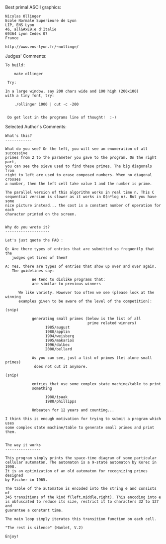 Best primal ASCII graphics:

    Nicolas Ollinger
    Ecole Normale Superieure de Lyon
    LIP, ENS Lyon
    46, all&#xE9;e d'Italie
    69364 Lyon Cedex 07
    France

    http://www.ens-lyon.fr/~nollinge/


Judges' Comments:

    To build:

    	make ollinger

     Try:

	In a large window, say 200 chars wide and 100 high (200x100)
	with a tiny font, try:

	    ./ollinger 1000 | cut -c -200


     Do get lost in the programs line of thought!  :-)


Selected Author's Comments:

    What's this?
    ------------

    What do you see? On the left, you will see an enumeration of all successive
    primes from 2 to the parameter you gave to the program. On the right part,
    you can see the sieve used to find these primes. The big diagonals from
    right to left are used to erase composed numbers. When no diagonal crosses
    a number, then the left cell take value 1 and the number is prime.

    The parallel version of this algorithm works in real time n. This C
    sequential version is slower as it works in O(n*log n). But you have some
    nice picture instead... the cost is a constant number of operation for each
    character printed on the screen.


    Why do you wrote it?
    --------------------

    Let's just quote the FAQ :

    Q: Are there types of entries that are submitted so frequently that the
       judges get tired of them?

    A: Yes, there are types of entries that show up over and over again.
       The guidelines say:

                We tend to dislike programs that:
                are similar to previous winners

          We like variety. However too often we see (please look at the winning
          examples given to be aware of the level of the competition):

    (snip)

                generating small primes (below is the list of all
                                         prime related winners)
                      1985/august
                      1988/applin
                      1994/weisberg
                      1995/makarios
                      1996/dalbec
                      2000/bellard

                As you can see, just a list of primes (let alone small primes)
                 does not cut it anymore.

    (snip)

                entries that use some complex state machine/table to print
                something

                      1988/isaak
                      1988/phillipps

                Unbeaten for 12 years and counting...

    I think this is enough motivation for trying to submit a program which uses
    some complex state machine/table to generate small primes and print them.


    The way it works
    ----------------

    This program simply prints the space-time diagram of some particular
    cellular automaton. The automaton is a 9-state automaton by Korec in 1998.
    It is an optimization of an old automaton for recognizing primes designed
    by Fischer in 1965.

    The table of the automaton is encoded into the string e and consists of
    345 transitions of the kind f(left,middle,right). This encoding into e
    is obfuscated to reduce its size, restrict it to characters 32 to 127 and
    guarantee a constant time.

    The main loop simply iterates this transition function on each cell.

    "The rest is silence" (Hamlet, V.2)

    Enjoy!
